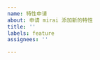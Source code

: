 ```yaml
---
name: 特性申请
about: 申请 mirai 添加新的特性
title: ''
labels: feature
assignees: ''

---
```


<!--
以下相关功能将会被直接拒绝:
- 资金相关: 红包, 转账
- 主动加好友, 主动加群, 主动邀请加入群


可以提交的内容:
- 有较高使用频率的协议 (低频功能不接受提议)
- 架构 / 功能上的建议 (非常欢迎，我们会尊重你的建议)

-->
<!--请在下一行开始描述你的问题-->
